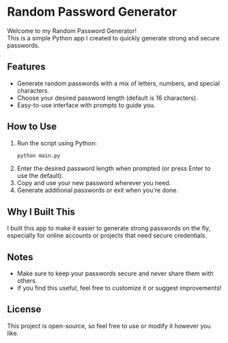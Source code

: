 # Random Password Generator

Welcome to my Random Password Generator!  
This is a simple Python app I created to quickly generate strong and secure passwords.

## Features
- Generate random passwords with a mix of letters, numbers, and special characters.
- Choose your desired password length (default is 16 characters).
- Easy-to-use interface with prompts to guide you.

## How to Use
1. Run the script using Python:
   ```bash
   python main.py
   ```
2. Enter the desired password length when prompted (or press Enter to use the default).
3. Copy and use your new password wherever you need.
4. Generate additional passwords or exit when you're done.

## Why I Built This
I built this app to make it easier to generate strong passwords on the fly, especially for online accounts or projects that need secure credentials.

## Notes
- Make sure to keep your passwords secure and never share them with others.
- If you find this useful, feel free to customize it or suggest improvements!

## License
This project is open-source, so feel free to use or modify it however you like.

